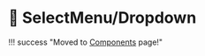 # 📁 SelectMenu/Dropdown

!!! success "Moved to [Components](../advanced-stuff/components.md#select-menu) page!"
